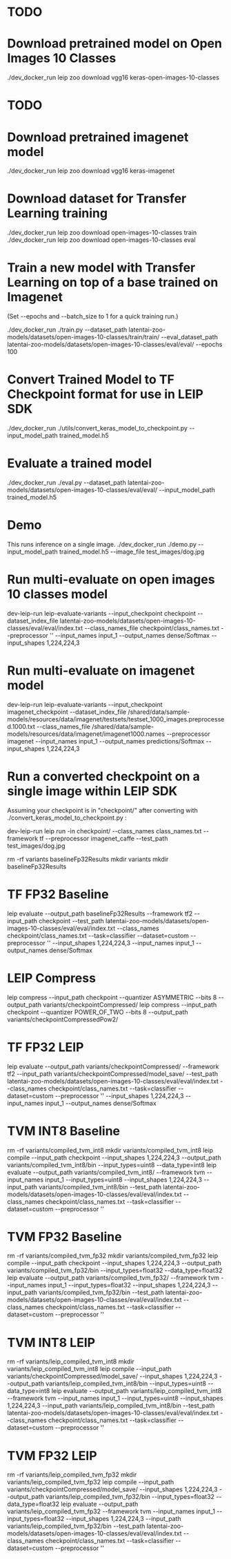 # TODO
# Download pretrained model on Open Images 10 Classes
./dev_docker_run leip zoo download vgg16 keras-open-images-10-classes

# TODO
# Download pretrained imagenet model
./dev_docker_run leip zoo download vgg16 keras-imagenet

# Download dataset for Transfer Learning training

./dev_docker_run leip zoo download open-images-10-classes train
./dev_docker_run leip zoo download open-images-10-classes eval

# Train a new model with Transfer Learning on top of a base trained on Imagenet

(Set --epochs and --batch_size to 1 for a quick training run.)

./dev_docker_run ./train.py --dataset_path latentai-zoo-models/datasets/open-images-10-classes/train/train/  --eval_dataset_path latentai-zoo-models/datasets/open-images-10-classes/eval/eval/ --epochs 100

# Convert Trained Model to TF Checkpoint format for use in LEIP SDK

./dev_docker_run ./utils/convert_keras_model_to_checkpoint.py --input_model_path trained_model.h5

# Evaluate a trained model

./dev_docker_run ./eval.py --dataset_path latentai-zoo-models/datasets/open-images-10-classes/eval/eval/ --input_model_path trained_model.h5

# Demo

This runs inference on a single image.
./dev_docker_run ./demo.py --input_model_path trained_model.h5 --image_file test_images/dog.jpg

# Run multi-evaluate on open images 10 classes model
dev-leip-run leip-evaluate-variants --input_checkpoint checkpoint --dataset_index_file latentai-zoo-models/datasets/open-images-10-classes/eval/eval/index.txt --class_names_file checkpoint/class_names.txt --preprocessor '' --input_names input_1 --output_names dense/Softmax --input_shapes 1,224,224,3

# Run multi-evaluate on imagenet model
dev-leip-run leip-evaluate-variants --input_checkpoint imagenet_checkpoint --dataset_index_file /shared/data/sample-models/resources/data/imagenet/testsets/testset_1000_images.preprocessed.1000.txt --class_names_file /shared/data/sample-models/resources/data/imagenet/imagenet1000.names --preprocessor imagenet --input_names input_1 --output_names predictions/Softmax --input_shapes 1,224,224,3

# Run a converted checkpoint on a single image within LEIP SDK

Assuming your checkpoint is in "checkpoint/" after converting with ./convert_keras_model_to_checkpoint.py :

dev-leip-run leip run -in checkpoint/ --class_names class_names.txt --framework tf --preprocessor imagenet_caffe --test_path test_images/dog.jpg

rm -rf variants baselineFp32Results
mkdir variants
mkdir baselineFp32Results
# TF FP32 Baseline
leip evaluate --output_path baselineFp32Results --framework tf2 --input_path checkpoint --test_path latentai-zoo-models/datasets/open-images-10-classes/eval/eval/index.txt --class_names checkpoint/class_names.txt --task=classifier --dataset=custom --preprocessor '' --input_shapes 1,224,224,3 --input_names input_1 --output_names dense/Softmax
# LEIP Compress
leip compress --input_path checkpoint --quantizer ASYMMETRIC --bits 8 --output_path variants/checkpointCompressed/
leip compress --input_path checkpoint --quantizer POWER_OF_TWO --bits 8 --output_path variants/checkpointCompressedPow2/
# TF FP32 LEIP
leip evaluate --output_path variants/checkpointCompressed/ --framework tf2 --input_path variants/checkpointCompressed/model_save/ --test_path latentai-zoo-models/datasets/open-images-10-classes/eval/eval/index.txt --class_names checkpoint/class_names.txt --task=classifier --dataset=custom --preprocessor '' --input_shapes 1,224,224,3 --input_names input_1 --output_names dense/Softmax
# TVM INT8 Baseline
rm -rf variants/compiled_tvm_int8
mkdir variants/compiled_tvm_int8
leip compile --input_path checkpoint --input_shapes 1,224,224,3 --output_path variants/compiled_tvm_int8/bin --input_types=uint8 --data_type=int8
leip evaluate --output_path variants/compiled_tvm_int8/ --framework tvm --input_names input_1 --input_types=uint8 --input_shapes 1,224,224,3 --input_path variants/compiled_tvm_int8/bin --test_path latentai-zoo-models/datasets/open-images-10-classes/eval/eval/index.txt --class_names checkpoint/class_names.txt --task=classifier --dataset=custom --preprocessor ''
# TVM FP32 Baseline
rm -rf variants/compiled_tvm_fp32
mkdir variants/compiled_tvm_fp32
leip compile --input_path checkpoint --input_shapes 1,224,224,3 --output_path variants/compiled_tvm_fp32/bin --input_types=float32 --data_type=float32
leip evaluate --output_path variants/compiled_tvm_fp32/ --framework tvm --input_names input_1 --input_types=float32 --input_shapes 1,224,224,3 --input_path variants/compiled_tvm_fp32/bin --test_path latentai-zoo-models/datasets/open-images-10-classes/eval/eval/index.txt --class_names checkpoint/class_names.txt --task=classifier --dataset=custom --preprocessor ''
# TVM INT8 LEIP
rm -rf variants/leip_compiled_tvm_int8
mkdir variants/leip_compiled_tvm_int8
leip compile --input_path variants/checkpointCompressed/model_save/ --input_shapes 1,224,224,3 --output_path variants/leip_compiled_tvm_int8/bin --input_types=uint8 --data_type=int8
leip evaluate --output_path variants/leip_compiled_tvm_int8 --framework tvm --input_names input_1 --input_types=uint8 --input_shapes 1,224,224,3 --input_path variants/leip_compiled_tvm_int8/bin --test_path latentai-zoo-models/datasets/open-images-10-classes/eval/eval/index.txt --class_names checkpoint/class_names.txt --task=classifier --dataset=custom --preprocessor ''
# TVM FP32 LEIP
rm -rf variants/leip_compiled_tvm_fp32
mkdir variants/leip_compiled_tvm_fp32
leip compile --input_path variants/checkpointCompressed/model_save/ --input_shapes 1,224,224,3 --output_path variants/leip_compiled_tvm_fp32/bin --input_types=float32 --data_type=float32
leip evaluate --output_path variants/leip_compiled_tvm_fp32 --framework tvm --input_names input_1 --input_types=float32 --input_shapes 1,224,224,3 --input_path variants/leip_compiled_tvm_fp32/bin --test_path latentai-zoo-models/datasets/open-images-10-classes/eval/eval/index.txt --class_names checkpoint/class_names.txt --task=classifier --dataset=custom --preprocessor ''
